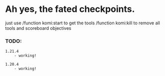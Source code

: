 # Ah yes, the fated checkpoints.
just use /function komi:start to get the tools
         /function komi:kill to remove all tools and scoreboard objectives

### TODO:
    1.21.4
        - working! 

    1.20.4
        - working!
